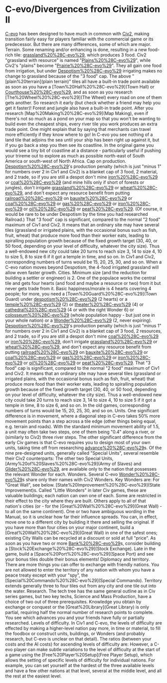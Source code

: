 # C-evo/Divergences from Civilization II

[C-evo](C-evo) has been designed to have much in common with [Civ2](Civ2), making transition fairly easy for players familiar with the commercial game or its predecessor. But there are many differences, some of which are major.
Terrain.
Some renaming and/or enhancing is done, resulting in a new food-rich tile: [grassland%20%28C-evo%29](grassland), which produces 3 food. Civ2 "grassland with resource" is named "[Plains%20%28C-evo%29](plains)", while Civ2's "plains" become "[Prairie%20%28C-evo%29](prairie)". They all gain one food from irrigation, but under [Despotism%20%28C-evo%29](Despotism) irrigating makes no change to grassland because of the "3 food" cap. 
The above "[plain%20terrain](plain terrain)" tiles all have a built-in trade point available as soon as you have a [Town%20Hall%20%28C-evo%29](Town Hall) or [Courthouse%20%28C-evo%29](Courthouse), and as soon as you research [The%20Wheel%20%28C-evo%29](The Wheel) every road on one of them gets another. So research it early (but check whether a friend may help you get it faster)! Forest and jungle also have a built-in trade point.
After you research [Map%20Making%20%28C-evo%29](Map Making), even if there's not so much as a pond on your map so that you won't be wanting to build even the cheapest ships, every river tile you work produces an extra trade point. One might explain that by saying that merchants can travel more efficiently if they know where to go!
In C-evo you see nothing of a land tile that adjoins the sea until your ship has been right up against it, but if you go back a step you then see its coastline. In the original game you would see a tiny bit of coastline at a distance - particularly useful if pushing your trireme out to explore as much as possible north-east of South America or south-west of North Africa.
Cap on production.
[Despotism%20%28C-evo%29](Despotism)'s production penalty (which is just "minus 1" for numbers over 2 in Civ1 and Civ2) is a blanket cap of 3 food, 2 material, and 2 trade, so if you are still a despot don't mine [iron%20%28C-evo%29](iron) or [coal%20%28C-evo%29](coal) (and mine hills only if short of forests or jungles), don't irrigate [grassland%20%28C-evo%29](grassland) or [wheat%20%28C-evo%29](wheat), and don't expect any resource benefit from putting [railroad%20%28C-evo%29](railroad) on [bauxite%20%28C-evo%29](bauxite) or [coal%20%28C-evo%29](coal) or [gas%20%28C-evo%29](gas) or [iron%20%28C-evo%29](iron) or [oil%20%28C-evo%29](oil) or [peat%20%28C-evo%29](peat). (Of course, it would be rare to be under Despotism by the time you had researched Railroad.)
That "3 food" cap is significant, compared to the normal "2 food" maximum of Civ1 and Civ2. It means that an ordinary site may have several tiles (grassland or irrigated plains, with the occasional bonus such as fish, fruit, wheat) that produce more food than their worker eats, leading to spiralling population growth because of the fixed growth target (30, 40, or 50 food, depending on your level of difficulty, whatever the city size). Thus a well-endowed new city could take 20 turns to reach size 3, 14 to size 4, 10 to size 5, 8 to size 6 if it got a temple in time, and so on. In Civ1 and Civ2, corresponding numbers of turns would be 15, 20, 25, 30, and so on. When a C-evo nation moves beyond Despotism, the 4-food irrigated grassland will allow even faster growth.
Cities.
Minimum size (and the reduction for building a settler or engineer) is 2. One of the populace works the central tile and gets four hearts (and food and maybe a resource or two) from it but never gets trade from it. 
Basic happiness/morale is 4 hearts covering 4 people; for more, you need a [Town%20Guard%20%28C-evo%29](Town Guard) under [despotism%20%28C-evo%29](despotism) (2 hearts) or a [temple%20%28C-evo%29](temple) (2) or [theater%20%28C-evo%29](theater) (4) or [cathedral%20%28C-evo%29](cathedral) (4 or with the right Wonder 6) or [colosseum%20%28C-evo%29](colosseum) (whole population happy - but just one in your whole nation) or a [Wonder%20%28C-evo%29](Wonder) (2, never expiring).
[Despotism%20%28C-evo%29](Despotism)'s production penalty (which is just "minus 1" for numbers over 2 in Civ1 and Civ2) is a blanket cap of 3 food, 2 resources, and 2 trade, so if you are still a despot don't mine [coal%20%28C-evo%29](coal) or [iron%20%28C-evo%29](iron), don't irrigate [grassland%20%28C-evo%29](grassland) or [wheat%20%28C-evo%29](wheat), and don't expect any resource benefit from putting [railroad%20%28C-evo%29](railroad) on [bauxite%20%28C-evo%29](bauxite) or [coal%20%28C-evo%29](coal) or [gas%20%28C-evo%29](gas) or [iron%20%28C-evo%29](iron) or [oil%20%28C-evo%29](oil) or [peat%20%28C-evo%29](peat).
That "3 food" cap is significant, compared to the normal "2 food" maximum of Civ1 and Civ2. It means that an ordinary site may have several tiles (grassland or irrigated plains, with the occasional bonus such as fish, fruit, wheat) that produce more food than their worker eats, leading to spiralling population growth because of the fixed growth target (30, 40, or 50 food, depending on your level of difficulty, whatever the city size). Thus a well-endowed new city could take 20 turns to reach size 3, 14 to size 4, 10 to size 5 if it got a temple in time, 8 to size 6, and so on. In the old games, corresponding numbers of turns would be 15, 20, 25, 30, and so on.
Units.
One significant difference is in movement, where a diagonal step in C-evo takes 50% more movement points than a step across a tile edge (other things being equal, e.g. terrain and roads). With the standard minimum movement ability of 1.5, a unit may often take two steps, one of them being "0.4" along a river, or (similarly to Civ2) three river steps.
The other significant difference from the early Civ games is that C-evo requires you to design most of your own units, taking time off from researching [advance%20%28C-evo%29](advance)s.
Of the nine pre-designed units, generally called "Special Units", several resemble their Civ2 counterparts:
The other two Special Units, [Army%20of%20Slaves%20%28C-evo%29](Army of Slaves) and [Glider%20%28C-evo%29](Glider), are available only to the nation that possesses the relevant Wonder for each.
Wonders.
Several C-evo [Wonder%20%28C-evo%29](Wonder)s share only their names with Civ2 Wonders.
Key Wonders are:
For "Great Wall", see below.
[State%20Improvement%20%28C-evo%29](State Improvement)s.
Called "Little Wonders" in later Civ games, these are valuable buildings; each nation can own one of each. Some are restricted in their effect to the city where they are built. Others apply to all of that nation's cities (or - for the [Great%20Wall%20%28C-evo%29](Great Wall) - to all on the same continent). One or two have ambiguous wording in the Manual, so it is unclear how far their influence spreads. You can, in effect, move one to a different city by building it there and selling the original.
If you have more than four cities on your major continent, build a [Great%20Wall%20%28C-evo%29](Great Wall) in one of the safest ones; existing City Walls can be recycled at a discount or sold at full "price". As soon as you have two or more [Bank%20%28C-evo%29](Bank)s, consider building a [Stock%20Exchange%20%28C-evo%29](Stock Exchange). Late in the game, build a [Space%20Port%20%28C-evo%29](Space Port) and see your bonus tiles double their bonus elements!
Diplomacy and territory.
There are more things you can offer to exchange with friendly nations. You are not allowed to enter the territory of any nation with whom you have a peace treaty except with your "spy", the [Special%20Commando%20%28C-evo%29](Special Commando). Territory extends generally three to four tiles out from any city and one tile out into the water. 
Research.
The tech tree has the same general outline as in Civ series games, but two key techs, Science and Mass Production, have a choice of two out of three prerequisites. Knowledge you obtain by exchange or conquest or the [Great%20Library](Great Library) is only partial, requiring half the normal number of research points to complete. You see which advances you and your friends have fully or partially researched.
Levels of difficulty.
In Civ1 and C-evo, the levels of difficulty are effected by making a higher-level nation pay more, in time or material, to fill the foodbox or construct units, buildings, or Wonders (and probably research, but C-evo is unclear on that detail). The ratios (between your costs and the AI costs) for ascending levels of difficulty are:
However, a C-evo player can make subtle variations to the level of difficulty at the start of a game using the [Free%20Player%20Setup](Free Player Setup), which allows the setting of specific levels of difficulty for individual nations. For example, you can set yourself at the hardest of the three available levels and have a few other nations at that level, several at the middle level, and all the rest at the easiest level.